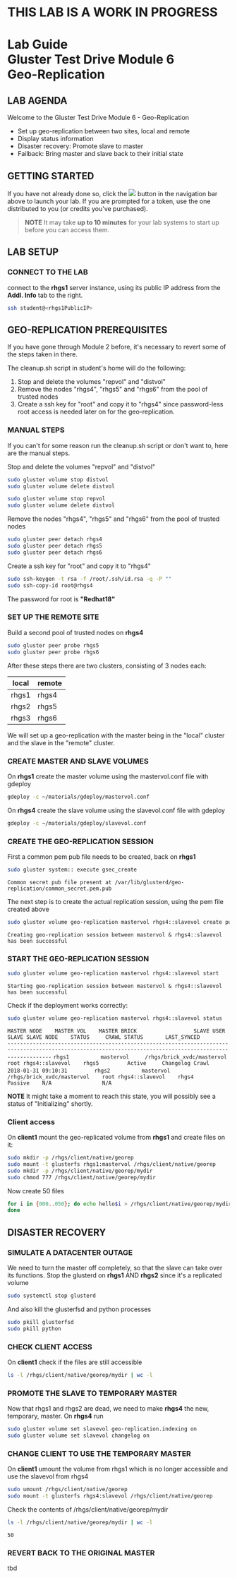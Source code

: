 # **THIS LAB IS A WORK IN PROGRESS**
# Lab Guide <br/> Gluster Test Drive Module 6 <br/> Geo-Replication

## LAB AGENDA

Welcome to the Gluster Test Drive Module 6 - Geo-Replication

- Set up geo-replication between two sites, local and remote
- Display status information
- Disaster recovery: Promote slave to master
- Failback: Bring master and slave back to their initial state

## GETTING STARTED

If you have not already done so, click the <img src="http://us-west-2-aws-training.s3.amazonaws.com/awsu-spl/spl02-working-ebs/media/image005.png"> button in the navigation bar above to launch your lab. If you are prompted for a token, use the one distributed to you (or credits you've purchased).

> **NOTE** It may take **up to 10 minutes** for your lab systems to start up before you can access them.

## LAB SETUP

### CONNECT TO THE LAB

connect to the **rhgs1** server instance, using its public IP address from the **Addl. Info** tab to the right. 
```bash
ssh student@<rhgs1PublicIP>
```

## GEO-REPLICATION PREREQUISITES

If you have gone through Module 2 before, it's necessary to revert some of the steps taken in there. 

The cleanup.sh script in student's home will do the following:

1. Stop and delete the volumes "repvol" and "distvol"
2. Remove the nodes "rhgs4", "rhgs5" and "rhgs6" from the pool of trusted nodes
3. Create a ssh key for "root" and copy it to "rhgs4" since password-less root access is needed later on for the geo-replication.

### MANUAL STEPS

If you can't for some reason run the cleanup.sh script or don't want to, here are the manual steps.


Stop and delete the volumes "repvol" and "distvol"
```bash
sudo gluster volume stop distvol
sudo gluster volume delete distvol
```

```bash
sudo gluster volume stop repvol
sudo gluster volume delete distvol
```

Remove the nodes "rhgs4", "rhgs5" and "rhgs6" from the pool of trusted nodes

```bash
sudo gluster peer detach rhgs4
sudo gluster peer detach rhgs5
sudo gluster peer detach rhgs6
```

 Create a ssh key for "root" and copy it to "rhgs4"
```bash
sudo ssh-keygen -t rsa -f /root/.ssh/id.rsa -q -P ""
sudo ssh-copy-id root@rhgs4
```

The password for root is **"Redhat18"**


### SET UP THE REMOTE SITE

Build a second pool of trusted nodes on **rhgs4**
```bash
sudo gluster peer probe rhgs5
sudo gluster peer probe rhgs6
```

After these steps there are two clusters, consisting of 3 nodes each:

|local         | remote     |
|--------------|------------|
|rhgs1         | rhgs4      |
|rhgs2         | rhgs5      |
|rhgs3         | rhgs6      |


We will set up a geo-replication with the master being in the "local" cluster and the slave in the "remote" cluster.


### CREATE MASTER AND SLAVE VOLUMES

On **rhgs1** create the master volume using the mastervol.conf file with
gdeploy
```bash
gdeploy -c ~/materials/gdeploy/mastervol.conf
```
  

On **rhgs4** create the slave volume using the slavevol.conf file with gdeploy
```bash
gdeploy -c ~/materials/gdeploy/slavevol.conf
```


### CREATE THE GEO-REPLICATION SESSION

First a common pem pub file needs to be created, back on **rhgs1**

```bash
sudo gluster system:: execute gsec_create
```
``Common secret pub file present at /var/lib/glusterd/geo-replication/common_secret.pem.pub``

The next step is to create the actual replication session, using the pem file created above
  


```bash
sudo gluster volume geo-replication mastervol rhgs4::slavevol create push-pem
```
``Creating geo-replication session between mastervol & rhgs4::slavevol has been successful`` 


### START THE GEO-REPLICATION SESSION

```bash
sudo gluster volume geo-replication mastervol rhgs4::slavevol start
```
``Starting geo-replication session between mastervol & rhgs4::slavevol has been successful ``

Check if the deployment works correctly:

```bash
sudo gluster volume geo-replication mastervol rhgs4::slavevol status
```

``MASTER NODE    MASTER VOL    MASTER BRICK                  SLAVE USER    SLAVE SLAVE NODE    STATUS     CRAWL STATUS       LAST_SYNCED                    ``
``----------------------------------------------------------------------------------------------------------------------------------------------------------``
``rhgs1          mastervol     /rhgs/brick_xvdc/mastervol    root rhgs4::slavevol    rhgs5         Active     Changelog Crawl    2018-01-31 09:10:31        ``
``rhgs2          mastervol     /rhgs/brick_xvdc/mastervol    root rhgs4::slavevol    rhgs4         Passive    N/A                N/A                        ``

**NOTE** It might take a moment to reach this state, you will possibly see a status of "Initializing" shortly. 

### Client access

On **client1** mount the geo-replicated volume from **rhgs1** and create files on it:

```bash
sudo mkdir -p /rhgs/client/native/georep
sudo mount -t glusterfs rhgs1:mastervol /rhgs/client/native/georep
sudo mkdir -p /rhgs/client/native/georep/mydir
sudo chmod 777 /rhgs/client/native/georep/mydir
```

Now create 50 files
```bash
for i in {000..050}; do echo hello$i > /rhgs/client/native/georep/mydir/file$i;
done
```


## DISASTER RECOVERY

### SIMULATE A DATACENTER OUTAGE

We need to turn the master off completely, so that the slave can take over its
functions. Stop the glusterd on **rhgs1** AND **rhgs2** since it's a replicated
volume

```bash
sudo systemctl stop glusterd
```

And also kill the glusterfsd and python processes
```bash
sudo pkill glusterfsd
sudo pkill python
```

### CHECK CLIENT ACCESS

On **client1** check if the files are still accessible
```bash
ls -l /rhgs/client/native/georep/mydir | wc -l
```

### PROMOTE THE SLAVE TO TEMPORARY MASTER

Now that rhgs1 and rhgs2 are dead, we need to make **rhgs4** the new, temporary,
master. On **rhgs4** run

```bash
sudo gluster volume set slavevol geo-replication.indexing on
sudo gluster volume set slavevol changelog on
```

### CHANGE CLIENT TO USE THE TEMPORARY MASTER

On **client1** umount the volume from rhgs1 which is no longer accessible and use the slavevol from rhgs4

```bash
sudo umount /rhgs/client/native/georep
sudo mount -t glusterfs rhgs4:slavevol /rhgs/client/native/georep
```

Check the contents of /rhgs/client/native/georep/mydir
```bash
ls -l /rhgs/client/native/georep/mydir | wc -l
```
``50``

### REVERT BACK TO THE ORIGINAL MASTER

tbd


